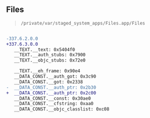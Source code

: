 ## Files

> `/private/var/staged_system_apps/Files.app/Files`

```diff

-337.6.2.0.0
+337.6.3.0.0
   __TEXT.__text: 0x5404f0
   __TEXT.__auth_stubs: 0x7900
   __TEXT.__objc_stubs: 0x72e0

   __TEXT.__eh_frame: 0x90e4
   __DATA_CONST.__auth_got: 0x3c90
   __DATA_CONST.__got: 0x2338
-  __DATA_CONST.__auth_ptr: 0x2b30
+  __DATA_CONST.__auth_ptr: 0x2c00
   __DATA_CONST.__const: 0x30ae0
   __DATA_CONST.__cfstring: 0xaa0
   __DATA_CONST.__objc_classlist: 0xc08

```
